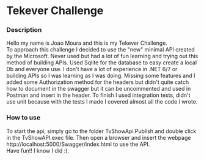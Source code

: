 # Tekever Challenge

### Description

Hello my name is Joao Moura and this is my Tekever Challenge.\
To approach this challenge I decided to use the "new" minimal API created by
the Microsoft. Never used but had a lot of fun learning and trying out this method of 
building APIs. Used Sqlite for the database to easy create a local Db and everyone use.
I don't have a lot of experience in .NET 6/7 or building APIs so I was learning
as I was doing. Missing some features and I added some Authorization method for the headers
but didn't quite catch how to document in the swagger but it can be uncommented and used in Postman and insert in the header.
To finish I used integration tests, didn't use unit because with the tests I made I covered almost all the code I wrote.

### How to use

To start the api, simply go to the folder TvShowApi.Publish 
and double click in the TvShowAPI.exec file.
Then open a browser and insert the webpage http://localhost:5000/Swagger/index.html
to use the API. \
Have fun!! I know I did :).

